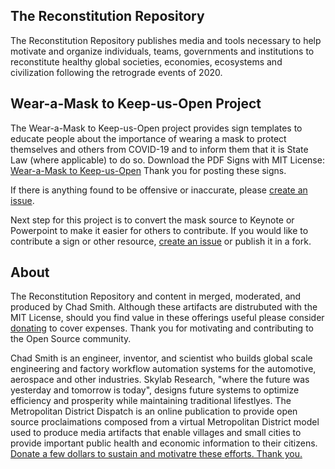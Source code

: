 ## The Reconstitution Repository

The Reconstitution Repository publishes media and tools necessary to help motivate and organize individuals, teams, governments and institutions to reconstitute healthy global societies, economies, ecosystems and civilization following the retrograde events of 2020.

## Wear-a-Mask to Keep-us-Open Project

The Wear-a-Mask to Keep-us-Open project provides sign templates to educate people about the importance of wearing a mask to protect themselves and others from COVID-19 and to inform them that it is State Law (where applicable) to do so. Download the PDF Signs with MIT License: [Wear-a-Mask to Keep-us-Open](https://github.com/ChadSmith2020/reconstitution/raw/master/publications/wear-a-mask.pdf)  Thank you for posting these signs.

If there is anything found to be offensive or inaccurate, please [create an issue](https://github.com/ChadSmith2020/reconstitution/issues).

Next step for this project is to convert the mask source to Keynote or Powerpoint to make it easier for others to contribute. If you would like to contribute a sign or other resource, [create an issue](https://github.com/ChadSmith2020/reconstitution/issues) or publish it in a fork.

## About

The Reconstitution Repository and content in merged, moderated, and produced by Chad Smith. Although these artifacts are distrubuted with the MIT License, should you find value in these offerings useful please consider [donating](https://paypal.me/skylabvr) to cover expenses. Thank you for motivating and contributing to the Open Source community.  

Chad Smith is an engineer, inventor, and scientist who builds global scale engineering and factory workflow automation systems for the automotive, aerospace and other industries.  Skylab Research, "where the future was yesterday and tomorrow is today", designs future systems to optimize efficiency and prosperity while maintaining traditional lifestlyes. The Metropolitan District Dispatch is an online publication to provide open source proclaimations composed from a virtual Metropolitan District model used to produce media artifacts that enable villages and small cities to provide important public health and economic information to their citizens. [Donate a few dollars to sustain and motivatre these efforts. Thank you.](https://paypal.me/skylabvr)

